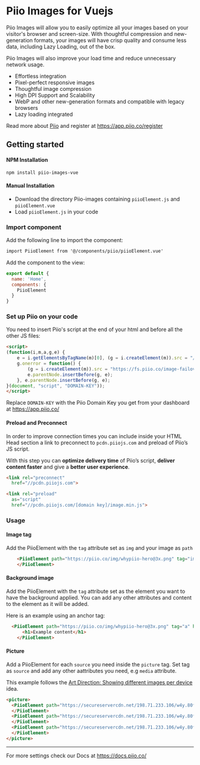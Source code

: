 # Piio Images for Vuejs

Piio Images will allow you to easily optimize all your images based on your visitor's browser and screen-size. With thoughtful compression and new-generation formats, your images will have crisp quality and consume less data, including Lazy Loading, out of the box.

Piio Images will also improve your load time and reduce unnecessary network usage.

- Effortless integration
- Pixel-perfect responsive images
- Thoughtful image compression
- High DPI Support and Scalability
- WebP and other new-generation formats and compatible with legacy browsers
- Lazy loading integrated

Read more about <a href="https://piio.co/" target="_blank">Piio</a> and register at <a href="https://app.piio.co/register" target="_blank">https://app.piio.co/register</a>

## Getting started

#### NPM Installation
```
npm install piio-images-vue
```
#### Manual Installation

- Download the directory Piio-images containing `piioElement.js` and `piioElement.vue`
- Load `piioElement.js` in your code

### Import component

Add the following line to import the component:
```html
import PiioElement from '@/components/piio/piioElement.vue'
```

Add the component to the view:
```javascript
export default {
  name: 'Home',
  components: {
    PiioElement
  }
}
```

### Set up Piio on your code

You need to insert Piio's script at the end of your html and before all the other JS files:

```html
<script>
(function(i,m,a,g,e) {
    e = i.getElementsByTagName(m)[0], (g = i.createElement(m)).src = "//pcdn.piiojs.com/"+a+"/image.min.js",
    g.onerror = function() {
        (g = i.createElement(m)).src = "https://fs.piio.co/image-failover.min.js",
        e.parentNode.insertBefore(g, e);
    }, e.parentNode.insertBefore(g, e);
}(document, "script", "DOMAIN-KEY"));
</script>
```
Replace `DOMAIN-KEY` with the Piio Domain Key you get from your dashboard at <a href="https://app.piio.co/" target="_blank">https://app.piio.co/</a>

#### Preload and Preconnect

In order to improve connection times you can include inside your HTML Head section a link to preconnect to `pcdn.piiojs.com` and preload of Piio’s JS script.

With this step you can **optimize delivery time** of Piio’s script, **deliver content faster** and give a **better user experience**.

```html
<link rel="preconnect"
  href="//pcdn.piiojs.com">

<link rel="preload"
  as="script"
  href="//pcdn.piiojs.com/[domain key]/image.min.js">
  ```

### Usage


#### Image tag

Add the PiioElement with the `tag` attribute set as `img` and your image as `path`

```html
    <PiioElement path="https://piio.co/img/whypiio-hero@3x.png" tag="img" class="example-class">
    </PiioElement>
```

#### Background image

Add the PiioElement with the `tag` attribute set as the element you want to have the background applied. You can add any other attributes and content to the element as it will be added.

Here is an example using an anchor tag:
```html
  <PiioElement path="https://piio.co/img/whypiio-hero@3x.png" tag="a" href="https://www.piio.co">
      <h1>Example content</h1>
    </PiioElement>
```

#### Picture

Add a PiioElement for each `source` you need inside the `picture` tag. Set tag as `source` and add any other aattributes you need, e.g `media` attribute.

This example follows the <a href="https://blog.piio.co/responsive/art-direction-showing-different-images-per-device/" target="_blank">Art Direction: Showing different images per device</a> idea.

```html
<picture>
  <PiioElement path="https://secureservercdn.net/198.71.233.106/w4y.80f.myftpupload.com/wp-content/uploads/2020/02/backpack-desktop.jpg" tag="source" media="(min-width:969px)">
  </PiioElement>
  <PiioElement path="https://secureservercdn.net/198.71.233.106/w4y.80f.myftpupload.com/wp-content/uploads/2020/02/backpack-mobile.jpg" tag="source" media="(max-width:969px)">
  </PiioElement>
  <PiioElement path="https://secureservercdn.net/198.71.233.106/w4y.80f.myftpupload.com/wp-content/uploads/2020/02/backpack-mobile.jpg" tag="img">
  </PiioElement>
</picture>
```
---
For more settings check our Docs at <a href="https://docs.piio.co/" target="_blank">https://docs.piio.co/</a>
